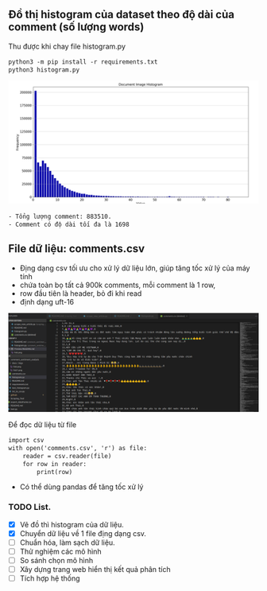## Đồ thị histogram của dataset theo độ dài của comment (số lượng words)

Thu được khi chay file histogram.py
```
python3 -m pip install -r requirements.txt
python3 histogram.py

```
![](docs/imgs/hist.png)


    - Tổng lượng comment: 883510.
    - Comment có độ dài tối đa là 1698

## File dữ liệu: comments.csv 
- Địng dạng csv tối ưu cho xử lý dữ liệu lớn, giúp tăng tốc xử lý của máy tính
- chứa toàn bọ tất cả 900k comments, mỗi comment là 1 row, 
- row đầu tiên là header, bỏ đi khi read
- định dạng uft-16

![csv](docs/imgs/csv.png)

Để đọc dữ liệu từ file
```
import csv
with open('comments.csv', 'r') as file:
    reader = csv.reader(file)
    for row in reader:
        print(row)
```
- Có thể dùng pandas để tăng tốc xử lý

### TODO List.
- [x] Vẽ đồ thì histogram của dữ liệu.
- [x] Chuyển dữ liệu về 1 file địng dạng csv.
- [ ] Chuẩn hóa, làm sạch dữ liệu.
- [ ] Thử nghiệm các mô hình
- [ ] So sánh chọn mô hình
- [ ] Xây dựng trang web hiển thị kết quả phân tích
- [ ] Tích hợp hệ thống
